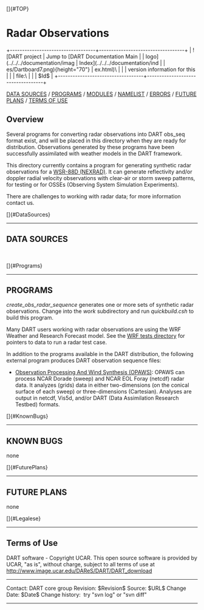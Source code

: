 []{#TOP}

Radar Observations
==================

+-----------------------------------+-----------------------------------+
| ![DART project                    | Jump to [DART Documentation Main  |
| logo](../../../documentation/imag | Index](../../../documentation/ind |
| es/Dartboard7.png){height="70"}   | ex.html)\                         |
|                                   | version information for this      |
|                                   | file:\                            |
|                                   | \$Id\$                            |
+-----------------------------------+-----------------------------------+

[DATA SOURCES](#DataSources) / [PROGRAMS](#Programs) /
[MODULES](#Modules) / [NAMELIST](#Namelist) / [ERRORS](#Errors) /
[FUTURE PLANS](#FuturePlans) / [TERMS OF USE](#Legalese)

Overview
--------

Several programs for converting radar observations into DART obs\_seq
format exist, and will be placed in this directory when they are ready
for distribution. Observations generated by these programs have been
successfully assimilated with weather models in the DART framework.

This directory currently contains a program for generating synthetic
radar observations for a [WSR-88D
(NEXRAD)](http://en.wikipedia.org/wiki/WSR-88D). It can generate
reflectivity and/or doppler radial velocity observations with clear-air
or storm sweep patterns, for testing or for OSSEs (Observing System
Simulation Experiments).

There are challenges to working with radar data; for more information
contact us.

[]{#DataSources}

------------------------------------------------------------------------

DATA SOURCES
------------

 

[]{#Programs}

------------------------------------------------------------------------

PROGRAMS
--------

*create\_obs\_radar\_sequence* generates one or more sets of synthetic
radar observations. Change into the *work* subdirectory and run
*quickbuild.csh* to build this program.

Many DART users working with radar observations are using the WRF
Weather and Research Forecast model. See the [WRF tests
directory](../../../models/wrf/regression/Radar/README) for pointers to
data to run a radar test case.

In addition to the programs available in the DART distribution, the
following external program produces DART observation sequence files:

-   [Observation Processing And Wind Synthesis
    (OPAWS)](http://code.google.com/p/opaws/): OPAWS can process NCAR
    Dorade (sweep) and NCAR EOL Foray (netcdf) radar data. It analyzes
    (grids) data in either two-dimensions (on the conical surface of
    each sweep) or three-dimensions (Cartesian). Analyses are output in
    netcdf, Vis5d, and/or DART (Data Assimilation Research Testbed)
    formats.

[]{#KnownBugs}

------------------------------------------------------------------------

KNOWN BUGS
----------

none

[]{#FuturePlans}

------------------------------------------------------------------------

FUTURE PLANS
------------

none

[]{#Legalese}

------------------------------------------------------------------------

Terms of Use
------------

DART software - Copyright UCAR. This open source software is provided by
UCAR, "as is", without charge, subject to all terms of use at
<http://www.image.ucar.edu/DAReS/DART/DART_download>

  ------------------ -----------------------------
  Contact:           DART core group
  Revision:          \$Revision\$
  Source:            \$URL\$
  Change Date:       \$Date\$
  Change history:    try "svn log" or "svn diff"
  ------------------ -----------------------------


